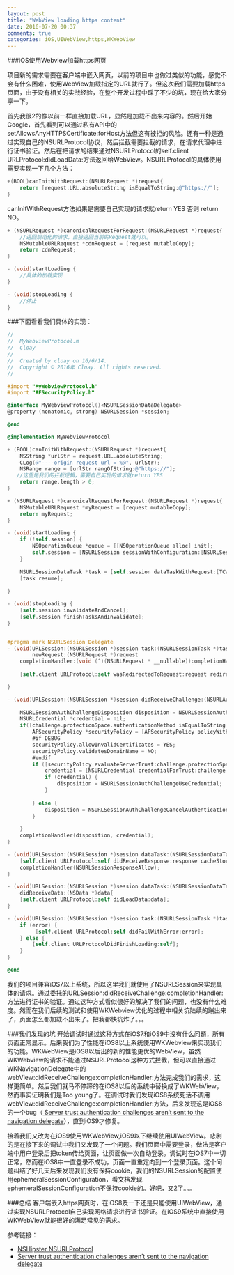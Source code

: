 ```yaml
---
layout: post
title: "WebView loading https content"
date: 2016-07-20 00:37
comments: true
categories: iOS,UIWebView,https,WKWebView 
---
```


###iOS使用Webview加载https网页

项目新的需求需要在客户端中嵌入网页，以前的项目中也做过类似的功能，感觉不会有什么困难，使用WebView加载指定的URL就行了。但这次我们需要加载https页面，由于没有相关的实战经验，在整个开发过程中踩了不少的坑，现在给大家分享一下。
<!-- more -->
首先我很2的像以前一样直接加载URL，显然是加载不出来内容的。然后开始Google，首先看到可以通过私有API中的setAllowsAnyHTTPSCertificate:forHost方法但这有被拒的风险。还有一种是通过实现自己的NSURLProtocol协议，然后拦截需要拦截的请求，在请求代理中进行证书验证。然后在把请求的结果通过NSURLProtocol的self.client URLProtocol:didLoadData:方法返回给WebView。NSURLProtocol的具体使用需要实现一下几个方法：

```objective-c
+(BOOL)canInitWithRequest:(NSURLRequest *)request{
 	return [request.URL.absoluteString isEqualToString:@"https://"];
}

```

canInitWithRequest方法如果是需要自己实现的请求就return YES 否则 return NO。

```objective-c
+ (NSURLRequest *)canonicalRequestForRequest:(NSURLRequest *)request{
	//返回规范化的请求，直接返回当前的Request就可以。
    NSMutableURLRequest *cdnRequest = [request mutableCopy];
    return cdnRequest;
}

```
```objective-c
- (void)startLoading {
	//具体的加载实现
}
```

```objective-c
- (void)stopLoading {
    //停止
}
```
###下面看看我们具体的实现：

```objective-c
//
//  MyWebviewProtocol.m
//  Cloay
//
//  Created by cloay on 16/6/14.
//  Copyright © 2016年 Cloay. All rights reserved.
//

#import "MyWebviewProtocol.h"
#import "AFSecurityPolicy.h"

@interface MyWebviewProtocol()<NSURLSessionDataDelegate>
@property (nonatomic, strong) NSURLSession *session;

@end

@implementation MyWebviewProtocol

+ (BOOL)canInitWithRequest:(NSURLRequest *)request{
    NSString *urlStr = request.URL.absoluteString;
    CLog(@"----origin request url = %@", urlStr);
    NSRange range = [urlStr rangOfString:@"https://"];
   //这里是我们的拦截逻辑，需要自己实现的请求就return YES
    return range.length > 0;
}

+ (NSURLRequest *)canonicalRequestForRequest:(NSURLRequest *)request{
    NSMutableURLRequest *myRequest = [request mutableCopy];
    return myRequest;
}

- (void)startLoading {
    if (!self.session) {
        NSOperationQueue *queue = [[NSOperationQueue alloc] init];
        self.session = [NSURLSession sessionWithConfiguration:[NSURLSessionConfiguration defaultSessionConfiguration] delegate:self delegateQueue:queue];
    }
    
    NSURLSessionDataTask *task = [self.session dataTaskWithRequest:[TCWebviewProtocol canonicalRequestForRequest:self.request]];
    [task resume];
    
}

- (void)stopLoading {
    [self.session invalidateAndCancel];
    [self.session finishTasksAndInvalidate];
}


#pragma mark NSURLSession Delegate
- (void)URLSession:(NSURLSession *)session task:(NSURLSessionTask *)task willPerformHTTPRedirection:(NSHTTPURLResponse *)response
        newRequest:(NSURLRequest *)request
    completionHandler:(void (^)(NSURLRequest * __nullable))completionHandler{
    
    [self.client URLProtocol:self wasRedirectedToRequest:request redirectResponse:response];

}

- (void)URLSession:(NSURLSession *)session didReceiveChallenge:(NSURLAuthenticationChallenge *)challenge completionHandler:(void (^)(NSURLSessionAuthChallengeDisposition, NSURLCredential *))completionHandler{
    
    NSURLSessionAuthChallengeDisposition disposition = NSURLSessionAuthChallengePerformDefaultHandling;
    NSURLCredential *credential = nil;
    if([challenge.protectionSpace.authenticationMethod isEqualToString:NSURLAuthenticationMethodServerTrust]){
        AFSecurityPolicy *securityPolicy = [AFSecurityPolicy policyWithPinningMode:AFSSLPinningModeCertificate];
        #if DEBUG
        securityPolicy.allowInvalidCertificates = YES;
        securityPolicy.validatesDomainName = NO;
        #endif
        if ([securityPolicy evaluateServerTrust:challenge.protectionSpace.serverTrust forDomain:challenge.protectionSpace.host]) {
            credential = [NSURLCredential credentialForTrust:challenge.protectionSpace.serverTrust];
            if (credential) {
                disposition = NSURLSessionAuthChallengeUseCredential;
            }
            
        } else {
            disposition = NSURLSessionAuthChallengeCancelAuthenticationChallenge;
        }
        
    }
    completionHandler(disposition, credential);
}

- (void)URLSession:(NSURLSession *)session dataTask:(NSURLSessionDataTask *)dataTask didReceiveResponse:(NSURLResponse *)response completionHandler:(void (^)(NSURLSessionResponseDisposition))completionHandler{
    [self.client URLProtocol:self didReceiveResponse:response cacheStoragePolicy:NSURLCacheStorageNotAllowed];
    completionHandler(NSURLSessionResponseAllow);
}

- (void)URLSession:(NSURLSession *)session dataTask:(NSURLSessionDataTask *)dataTask
    didReceiveData:(NSData *)data{
    [self.client URLProtocol:self didLoadData:data];
}

- (void)URLSession:(NSURLSession *)session task:(NSURLSessionTask *)task didCompleteWithError:(NSError *)error{
    if (error) {
         [self.client URLProtocol:self didFailWithError:error];
    } else {
        [self.client URLProtocolDidFinishLoading:self];
    }
}

@end

```

我们的项目兼容iOS7以上系统，所以这里我们就使用了NSURLSession来实现具体的请求。通过委托的URLSession:didReceiveChallenge:completionHandler:方法进行证书的验证。通过这种方式看似很好的解决了我们的问题，也没有什么难度。然而在我们后续的测试和使用WKWebview优化的过程中相关坑陆续的蹦出来了，页面怎么都加载不出来了。把我都快坑炸了。。。

###我们发现的坑
开始调试时通过这种方式在iOS7和iOS9中没有什么问题，所有页面正常显示。后来我们为了性能在iOS8以上系统使用WKWebview来实现我们的功能。WKWebView是iOS8以后出的新的性能更优的WebView，虽然WKWebview的请求不能通过NSURLProtocol这种方式拦截，但可以直接通过WKNavigationDelegate中的webView:didReceiveChallenge:completionHandler:方法完成我们的需求，这样更简单。然后我们就马不停蹄的在iOS8以后的系统中替换成了WKWebView，然而事实证明我们是Too young了。在调试时我们发现iOS8系统死活不调用webView:didReceiveChallenge:completionHandler:方法，后来发现这是iOS8的一个bug（[ Server trust authentication challenges aren’t sent to the navigation delegate](https://bugs.webkit.org/show_bug.cgi?id=135327)），直到iOS9才修复。

接着我们又改为在iOS9使用WKWebView,iOS9以下继续使用UIWebView。悲剧的是在接下来的调试中我们又发现了一个问题。我们页面中需要登录，做法是客户端中用户登录后把token传给页面，让页面做一次自动登录。调试时在iOS7中一切正常，然而在iOS8中一直登录不成功，页面一直重定向到一个登录页面。这个问题纠结了好几天后来发现我们没有保持cookie，我们的NSURLSession的配置使用ephemeralSessionConfiguration，看文档发现ephemeralSessionConfiguration不保持cookie的。好吧，又2了。。。

###总结
客户端嵌入https网页时，在iOS8及一下还是只能使用UIWebView，通过实现NSURLProtocol自己实现网络请求进行证书验证。在iOS9系统中直接使用WKWebView就能很好的满足常见的需求。

参考链接：

* [NSHipster NSURLProtocol
](http://nshipster.com/nsurlprotocol/) 
* [ Server trust authentication challenges aren’t sent to the navigation delegate](https://bugs.webkit.org/show_bug.cgi?id=135327)


<br>
<br>
<br>
